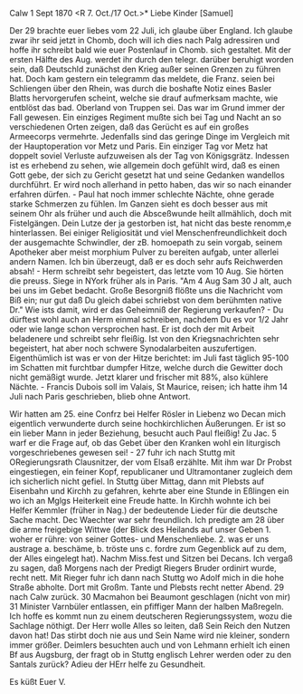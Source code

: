  Calw 1 Sept 1870
 <R 7. Oct./17 Oct.>*
Liebe Kinder [Samuel]

Der 29 brachte euer liebes vom 22 Juli, ich glaube über England. Ich glaube zwar ihr seid jetzt in Chomb, doch will ich dies nach Palg adressiren und hoffe ihr schreibt bald wie euer Postenlauf in Chomb. sich gestaltet. Mit der ersten Hälfte des Aug. werdet ihr durch den telegr. darüber beruhigt worden sein, daß Deutschld zunächst den Krieg außer seinen Grenzen zu führen hat. Doch kam gestern ein telegramm das meldete, die Franz. seien bei Schliengen über den Rhein, was durch die boshafte Notiz eines Basler Blatts hervorgerufen scheint, welche sie drauf aufmerksam machte, wie entblöst das bad. Oberland von Truppen sei. Das war im Grund immer der Fall gewesen. Ein einziges Regiment mußte sich bei Tag und Nacht an so verschiedenen Orten zeigen, daß das Gerücht es auf ein großes Armeecorps vermehrte. Jedenfalls sind das geringe Dinge im Vergleich mit der Hauptoperation vor Metz und Paris. Ein einziger Tag vor Metz hat doppelt soviel Verluste aufzuweisen als der Tag von Königsgrätz. Indessen ist es erhebend zu sehen, wie allgemein doch gefühlt wird, daß es einen Gott gebe, der sich zu Gericht gesetzt hat und seine Gedanken wandellos durchführt. Er wird noch allerhand in petto haben, das wir so nach einander erfahren dürfen. - Paul hat noch immer schlechte Nächte, ohne gerade starke Schmerzen zu fühlen. Im Ganzen sieht es doch besser aus mit seinem Ohr als früher und auch die Absceßwunde heilt allmählich, doch mit Fistelgängen. Dein Lutze der ja gestorben ist, hat nicht das beste renomm‚e hinterlassen. Bei einiger Religiosität und viel Menschenfreundlichkeit doch der ausgemachte Schwindler, der zB. homoepath zu sein vorgab, seinem Apotheker aber meist morphium Pulver zu bereiten aufgab, unter allerlei andern Namen. Ich bin überzeugt, daß er es doch sehr aufs Reichwerden absah! - Herm schreibt sehr begeistert, das letzte vom 10 Aug. Sie hörten die preuss. Siege in NYork früher als in Paris. "Am 4 Aug Sam 30 J alt, auch bei uns im Gebet bedacht. Große Besorgniß flößte uns die Nachricht vom Biß ein; nur gut daß Du gleich dabei schriebst von dem berühmten native Dr." Wie ists damit, wird er das Geheimniß der Regierung verkaufen? - Du dürftest wohl auch an Herm einmal schreiben, nachdem Du es vor 1/2 Jahr oder wie lange schon versprochen hast. Er ist doch der mit Arbeit beladenere und schreibt sehr fleißig. Ist von den Kriegsnachrichten sehr begeistert, hat aber noch schwere Synodalarbeiten auszufertigen. Eigenthümlich ist was er von der Hitze berichtet: im Juli fast täglich 95-100 im Schatten mit furchtbar dumpfer Hitze, welche durch die Gewitter doch nicht gemäßigt wurde. Jetzt klarer und frischer mit 88%, also kühlere Nächte. - Francis Dubois soll im Valais, St Maurice, reisen; ich hatte ihm 14 Juli nach Paris geschrieben, blieb ohne Antwort.

Wir hatten am 25. eine Confrz bei Helfer Rösler in Liebenz wo Decan mich eigentlich verwunderte durch seine hochkirchlichen Äußerungen. Er ist so ein lieber Mann in jeder Beziehung, besucht auch Paul fleißig! Zu Jac. 5 warf er die Frage auf, ob das Gebet über den Kranken wohl ein liturgisch vorgeschriebenes gewesen sei! - 27 fuhr ich nach Stuttg mit ORegierungsrath Clausnitzer, der vom Elsaß erzählte. Mit ihm war Dr Probst eingestiegen, ein feiner Kopf, republicaner und Ultramontaner zugleich dem ich sicherlich nicht gefiel. In Stuttg über Mittag, dann mit Plebsts auf Eisenbahn und Kirchh zu gefahren, kehrte aber eine Stunde in Eßlingen ein wo ich an Mglgs Heiterkeit eine Freude hatte. In Kirchh wohnte ich bei Helfer Kemmler (früher in Nag.) der bedeutende Lieder für die deutsche Sache macht. Dec Waechter war sehr freundlich. Ich predigte am 28 über die arme freigebige Wittwe (der Blick des Heilands auf unser Geben 1. woher er rühre: von seiner Gottes- und Menschenliebe. 2. was er uns austrage a. beschäme, b. tröste uns c. fordre zum Gegenblick auf zu dem, der Alles eingelegt hat). Nachm Miss.fest und Sitzen bei Decans. Ich vergaß zu sagen, daß Morgens nach der Predigt Riegers Bruder ordinirt wurde, recht nett. Mit Rieger fuhr ich dann nach Stuttg wo Adolf mich in die hohe Straße abholte. Dort mit Großm. Tante und Plebsts recht netter Abend. 29 nach Calw zurück. 30 Macmahon bei Beaumont geschlagen (nicht von mir) 31 Minister Varnbüler entlassen, ein pfiffiger Mann der halben Maßregeln. Ich hoffe es kommt nun zu einem deutscheren Regierungssystem, wozu die Sachlage nöthigt. Der Herr wolle Alles so leiten, daß Sein Reich den Nutzen davon hat! Das stirbt doch nie aus und Sein Name wird nie kleiner, sondern immer größer. Deimlers besuchten auch und von Lehmann erhielt ich einen Bf aus Augsburg, der fragt ob in Stuttg englisch Lehrer werden oder zu den Santals zurück? Adieu der HErr helfe zu Gesundheit.

 Es küßt
 Euer V.
